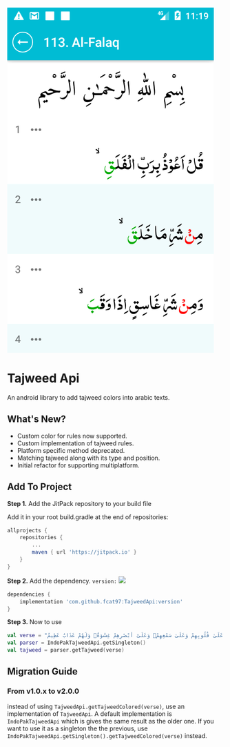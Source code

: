 ![cover image](https://github.com/fcat97/TajweedApi/blob/main/doc/cover.png?raw=true)

# Tajweed Api

An android library to add tajweed colors into arabic texts. 

## What's New?

- Custom color for rules now supported.
- Custom implementation of tajweed rules.
- Platform specific method deprecated.
- Matching tajweed along with its type and position.
- Initial refactor for supporting multiplatform.

## Add To Project

**Step 1.** Add the JitPack repository to your build file

Add it in your root build.gradle at the end of repositories:

```gradle
allprojects {
    repositories {
        ...
        maven { url 'https://jitpack.io' }
    }
}
```

**Step 2.** Add the dependency. `version:` [![](https://jitpack.io/v/fcat97/tajweedApi.svg)](https://jitpack.io/#fcat97/tajweedApi)

```gradle
dependencies {
    implementation 'com.github.fcat97:TajweedApi:version'
}
```

**Step 3.** Now to use 

```kotlin
val verse = "خَتَمَ ٱللَّهُ عَلَىٰ قُلُوبِهِمْ وَعَلَىٰ سَمْعِهِمْۖ وَعَلَىٰٓ أَبْصَٰرِهِمْ غِشَٰوَةٌۖ وَلَهُمْ عَذَابٌ عَظِيمٌ" // sura bakarah 2:7
val parser = IndoPakTajweedApi.getSingleton()
val tajweed = parser.getTajweed(verse)
```


## Migration Guide

### From v1.0.x to v2.0.0

instead of using `TajweedApi.getTajweedColored(verse)`, use an implementation of `TajweedApi`.
A default implementation is `IndoPakTajweedApi` which is gives the same result as the older one.
If you want to use it as a singleton the the previous, use `IndoPakTajweedApi.getSingleton().getTajweedColored(verse)` instead.
